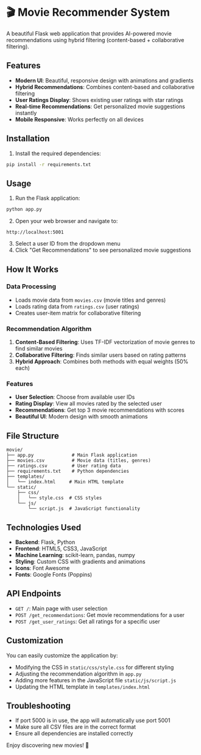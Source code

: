 # 🎬 Movie Recommender System

A beautiful Flask web application that provides AI-powered movie recommendations using hybrid filtering (content-based + collaborative filtering).

## Features

- **Modern UI**: Beautiful, responsive design with animations and gradients
- **Hybrid Recommendations**: Combines content-based and collaborative filtering
- **User Ratings Display**: Shows existing user ratings with star ratings
- **Real-time Recommendations**: Get personalized movie suggestions instantly
- **Mobile Responsive**: Works perfectly on all devices

## Installation

1. Install the required dependencies:
```bash
pip install -r requirements.txt
```

## Usage

1. Run the Flask application:
```bash
python app.py
```

2. Open your web browser and navigate to:
```
http://localhost:5001
```

3. Select a user ID from the dropdown menu
4. Click "Get Recommendations" to see personalized movie suggestions

## How It Works

### Data Processing
- Loads movie data from `movies.csv` (movie titles and genres)
- Loads rating data from `ratings.csv` (user ratings)
- Creates user-item matrix for collaborative filtering

### Recommendation Algorithm
1. **Content-Based Filtering**: Uses TF-IDF vectorization of movie genres to find similar movies
2. **Collaborative Filtering**: Finds similar users based on rating patterns
3. **Hybrid Approach**: Combines both methods with equal weights (50% each)

### Features
- **User Selection**: Choose from available user IDs
- **Rating Display**: View all movies rated by the selected user
- **Recommendations**: Get top 3 movie recommendations with scores
- **Beautiful UI**: Modern design with smooth animations

## File Structure

```
movie/
├── app.py              # Main Flask application
├── movies.csv          # Movie data (titles, genres)
├── ratings.csv         # User rating data
├── requirements.txt    # Python dependencies
├── templates/
│   └── index.html     # Main HTML template
└── static/
    ├── css/
    │   └── style.css  # CSS styles
    └── js/
        └── script.js  # JavaScript functionality
```

## Technologies Used

- **Backend**: Flask, Python
- **Frontend**: HTML5, CSS3, JavaScript
- **Machine Learning**: scikit-learn, pandas, numpy
- **Styling**: Custom CSS with gradients and animations
- **Icons**: Font Awesome
- **Fonts**: Google Fonts (Poppins)

## API Endpoints

- `GET /`: Main page with user selection
- `POST /get_recommendations`: Get movie recommendations for a user
- `POST /get_user_ratings`: Get all ratings for a specific user

## Customization

You can easily customize the application by:
- Modifying the CSS in `static/css/style.css` for different styling
- Adjusting the recommendation algorithm in `app.py`
- Adding more features in the JavaScript file `static/js/script.js`
- Updating the HTML template in `templates/index.html`

## Troubleshooting

- If port 5000 is in use, the app will automatically use port 5001
- Make sure all CSV files are in the correct format
- Ensure all dependencies are installed correctly

Enjoy discovering new movies! 🍿 